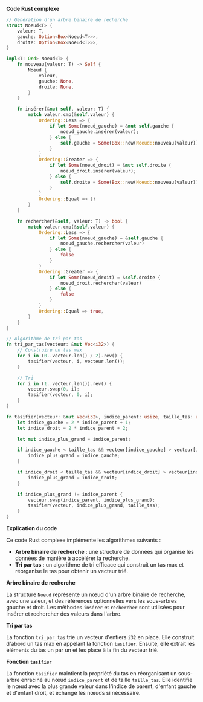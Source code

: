**Code Rust complexe**

```rust
// Génération d'un arbre binaire de recherche
struct Noeud<T> {
    valeur: T,
    gauche: Option<Box<Noeud<T>>>,
    droite: Option<Box<Noeud<T>>>,
}

impl<T: Ord> Noeud<T> {
    fn nouveau(valeur: T) -> Self {
        Noeud {
            valeur,
            gauche: None,
            droite: None,
        }
    }

    fn insérer(&mut self, valeur: T) {
        match valeur.cmp(&self.valeur) {
            Ordering::Less => {
                if let Some(noeud_gauche) = &mut self.gauche {
                    noeud_gauche.insérer(valeur);
                } else {
                    self.gauche = Some(Box::new(Noeud::nouveau(valeur)));
                }
            }
            Ordering::Greater => {
                if let Some(noeud_droit) = &mut self.droite {
                    noeud_droit.insérer(valeur);
                } else {
                    self.droite = Some(Box::new(Noeud::nouveau(valeur)));
                }
            }
            Ordering::Equal => {}
        }
    }

    fn rechercher(&self, valeur: T) -> bool {
        match valeur.cmp(&self.valeur) {
            Ordering::Less => {
                if let Some(noeud_gauche) = &self.gauche {
                    noeud_gauche.rechercher(valeur)
                } else {
                    false
                }
            }
            Ordering::Greater => {
                if let Some(noeud_droit) = &self.droite {
                    noeud_droit.rechercher(valeur)
                } else {
                    false
                }
            }
            Ordering::Equal => true,
        }
    }
}

// Algorithme de tri par tas
fn tri_par_tas(vecteur: &mut Vec<i32>) {
    // Construire un tas max
    for i in (0..vecteur.len() / 2).rev() {
        tasifier(vecteur, i, vecteur.len());
    }

    // Tri
    for i in (1..vecteur.len()).rev() {
        vecteur.swap(0, i);
        tasifier(vecteur, 0, i);
    }
}

fn tasifier(vecteur: &mut Vec<i32>, indice_parent: usize, taille_tas: usize) {
    let indice_gauche = 2 * indice_parent + 1;
    let indice_droit = 2 * indice_parent + 2;

    let mut indice_plus_grand = indice_parent;

    if indice_gauche < taille_tas && vecteur[indice_gauche] > vecteur[indice_plus_grand] {
        indice_plus_grand = indice_gauche;
    }

    if indice_droit < taille_tas && vecteur[indice_droit] > vecteur[indice_plus_grand] {
        indice_plus_grand = indice_droit;
    }

    if indice_plus_grand != indice_parent {
        vecteur.swap(indice_parent, indice_plus_grand);
        tasifier(vecteur, indice_plus_grand, taille_tas);
    }
}
```

**Explication du code**

Ce code Rust complexe implémente les algorithmes suivants :

* **Arbre binaire de recherche** : une structure de données qui organise les données de manière à accélérer la recherche.
* **Tri par tas** : un algorithme de tri efficace qui construit un tas max et réorganise le tas pour obtenir un vecteur trié.

**Arbre binaire de recherche**

La structure `Noeud` représente un nœud d'un arbre binaire de recherche, avec une valeur, et des références optionnelles vers les sous-arbres gauche et droit. Les méthodes `insérer` et `rechercher` sont utilisées pour insérer et rechercher des valeurs dans l'arbre.

**Tri par tas**

La fonction `tri_par_tas` trie un vecteur d'entiers `i32` en place. Elle construit d'abord un tas max en appelant la fonction `tasifier`. Ensuite, elle extrait les éléments du tas un par un et les place à la fin du vecteur trié.

**Fonction `tasifier`**

La fonction `tasifier` maintient la propriété du tas en réorganisant un sous-arbre enraciné au nœud `indice_parent` et de taille `taille_tas`. Elle identifie le nœud avec la plus grande valeur dans l'indice de parent, d'enfant gauche et d'enfant droit, et échange les nœuds si nécessaire.